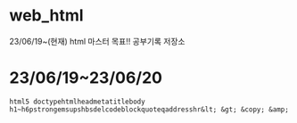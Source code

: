 # web_html
23/06/19~(현재) html 마스터 목표!! 공부기록 저장소

# 23/06/19~23/06/20

```
html5 doctypehtmlheadmetatitlebody
h1~h6pstrongemsupshbsdelcodeblockquoteqaddresshr&lt; &gt; &copy; &amp;
```
